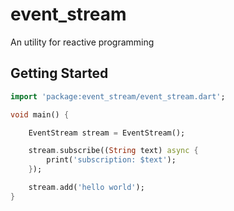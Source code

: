 # event_stream

An utility for reactive programming

## Getting Started

``` Dart
import 'package:event_stream/event_stream.dart';

void main() {

    EventStream stream = EventStream();

    stream.subscribe((String text) async {
        print('subscription: $text');
    });

    stream.add('hello world');
}
```
